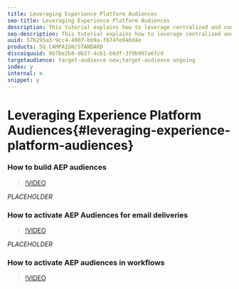 ```yaml
---
title: Leveraging Experience Platform Audiences
seo-title: Leveraging Experience Platform Audiences
description: This tutorial explains how to leverage centralized and consolidated audience data from the Adobe Experience Platform to design complex segments and empower your consumer experiences.
seo-description: This tutorial explains how to leverage centralized and consolidated audience data from the Adobe Experience Platform to design complex segments and empower your consumer experiences.
uuid: 576295a3-9cc4-4907-bb9a-fb74fe046d4e
products: SG_CAMPAIGN/STANDARD
discoiquuid: 0b7be2b8-db27-4cb1-b6df-3f9b907a6fcd
targetaudience: target-audience new;target-audience ongoing
index: y
internal: n
snippet: y
---
```


# Leveraging Experience Platform Audiences{#leveraging-experience-platform-audiences}

### How to build AEP audiences

>[!VIDEO](https://video.tv.adobe.com/v/16831/?quality=9)

*PLACEHOLDER*

### How to activate AEP Audiences for email deliveries

>[!VIDEO](https://video.tv.adobe.com/v/16831/?quality=9)

*PLACEHOLDER*

### How to activate AEP audiences in workflows

>[!VIDEO](https://video.tv.adobe.com/v/16831/?quality=9)

<!--
<related-links>
<a href="https://www.adobe.io/apis/experienceplatform/home/profile-identity-segmentation.html" target="_blank">Unified Profile, Identity, & Segmentation - Documentation</a>
<a href="https://docs.adobe.com/content/help/en/campaign/prerelease/audiences/intro.html" target="_blank">Working with audiences & profiles - Pre release documentation</a>
<a href="https://helpx.adobe.com/campaign/standard/audiences/using/about-profiles-and-audiences.html" target="_blank">About profiles and audiences - Documentation</a>
</related-links>
-->

